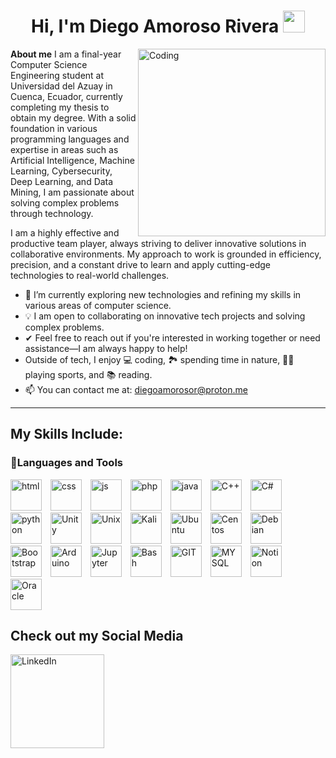 <h1 align="center"><b>Hi, I'm Diego Amoroso Rivera</b> <img src="https://media.giphy.com/media/hvRJCLFzcasrR4ia7z/giphy.gif" width="35"></h1>

<img align="right" width=300px alt="Coding" src="https://i.pinimg.com/originals/18/c8/61/18c8610acd417bcabce5c4fbfa1829fd.gif" /> **About me**
I am a final-year Computer Science Engineering student at Universidad del Azuay in Cuenca, Ecuador, currently completing my thesis to obtain my degree. With a solid foundation in various programming languages and expertise in areas such as Artificial Intelligence, Machine Learning, Cybersecurity, Deep Learning, and Data Mining, I am passionate about solving complex problems through technology. 

I am a highly effective and productive team player, always striving to deliver innovative solutions in collaborative environments. My approach to work is grounded in efficiency, precision, and a constant drive to learn and apply cutting-edge technologies to real-world challenges.

- 🚀 I’m currently exploring new technologies and refining my skills in various areas of computer science.
- 💡 I am open to collaborating on innovative tech projects and solving complex problems.
- ✔ Feel free to reach out if you're interested in working together or need assistance—I am always happy to help!
- Outside of tech, I enjoy 💻 coding, 🏞️ spending time in nature, 🏋️‍♂️ playing sports, and 📚 reading.
- 📫 You can contact me at: <a href="mailto:diegoamorosor@proton.me">diegoamorosor@proton.me</a>

---
## My Skills Include:
<h3>🧰Languages and Tools</h4>
<span>
  <img align"left" alt="html" width="50px" style="padding-right:10px" src="https://cdn.jsdelivr.net/gh/devicons/devicon@latest/icons/html5/html5-original.svg">
  <img align"left" alt="css" width="50px" style="padding-right:10px" src="https://cdn.jsdelivr.net/gh/devicons/devicon@latest/icons/css3/css3-original.svg">
  <img align"left" alt="js" width="50px" style="padding-right:10px" src="https://cdn.jsdelivr.net/gh/devicons/devicon@latest/icons/javascript/javascript-original.svg">
  <img align"left" alt="php" width="50px" style="padding-right:10px" src="https://cdn.jsdelivr.net/gh/devicons/devicon@latest/icons/php/php-original.svg">
  <img align"left" alt="java" width="50px" style="padding-right:10px" src="https://cdn.jsdelivr.net/gh/devicons/devicon@latest/icons/java/java-original.svg">
  <img align"left" alt="C++" width="50px" style="padding-right:10px" src="https://cdn.jsdelivr.net/gh/devicons/devicon@latest/icons/cplusplus/cplusplus-original.svg">
  <img align"left" alt="C#" width="50px" style="padding-right:10px" src="https://cdn.jsdelivr.net/gh/devicons/devicon@latest/icons/csharp/csharp-plain.svg">
  <img align"left" alt="python" width="50px" style="padding-right:10px" src="https://cdn.jsdelivr.net/gh/devicons/devicon@latest/icons/python/python-original.svg">
  <img align"left" alt="Unity" width="50px" style="padding-right:10px" src="https://cdn.jsdelivr.net/gh/devicons/devicon@latest/icons/unity/unity-original.svg">
  <img align"left" alt="Unix" width="50px" style="padding-right:10px" src="https://cdn.jsdelivr.net/gh/devicons/devicon@latest/icons/linux/linux-original.svg">
  <img align"left" alt="Kali" width="50px" style="padding-right:10px" src="https://img.icons8.com/?size=100&id=101665&format=png&color=000000">
   <img align"left" alt="Ubuntu" width="50px" style="padding-right:10px" src="https://cdn.jsdelivr.net/gh/devicons/devicon@latest/icons/ubuntu/ubuntu-original.svg">
  <img align"left" alt="Centos" width="50px" style="padding-right:10px" src="https://cdn.jsdelivr.net/gh/devicons/devicon@latest/icons/centos/centos-original.svg">
  <img align"left" alt="Debian" width="50px" style="padding-right:10px" src="https://cdn.jsdelivr.net/gh/devicons/devicon@latest/icons/debian/debian-original.svg">
  <img align"left" alt="Bootstrap" width="50px" style="padding-right:10px" src="https://cdn.jsdelivr.net/gh/devicons/devicon@latest/icons/bootstrap/bootstrap-original.svg">
  <img align"left" alt="Arduino" width="50px" style="padding-right:10px" src="https://cdn.jsdelivr.net/gh/devicons/devicon@latest/icons/arduino/arduino-original.svg">
  <img align"left" alt="Jupyter" width="50px" style="padding-right:10px" src="https://cdn.jsdelivr.net/gh/devicons/devicon@latest/icons/jupyter/jupyter-original.svg">
  <img align"left" alt="Bash" width="50px" style="padding-right:10px" src="https://cdn.jsdelivr.net/gh/devicons/devicon@latest/icons/bash/bash-original.svg">
  <img align"left" alt="GIT" width="50px" style="padding-right:10px" src="https://cdn.jsdelivr.net/gh/devicons/devicon@latest/icons/git/git-original.svg">
  <img align"left" alt="MYSQL" width="50px" style="padding-right:10px" src="https://cdn.jsdelivr.net/gh/devicons/devicon@latest/icons/mysql/mysql-original-wordmark.svg">
  <img align"left" alt="Notion" width="50px" style="padding-right:10px" src="https://cdn.jsdelivr.net/gh/devicons/devicon@latest/icons/notion/notion-original.svg">
  <img align"left" alt="Oracle" width="50px" style="padding-right:10px" src="https://cdn.jsdelivr.net/gh/devicons/devicon@latest/icons/oracle/oracle-original.svg">
</span>

## Check out my Social Media

<a href="#" target="_blank">
  <img width="150px" src="https://img.shields.io/badge/LinkedIn-%230077B5.svg?style=for-the-badge&logo=linkedin&logoColor=white" alt="LinkedIn">
</a>
